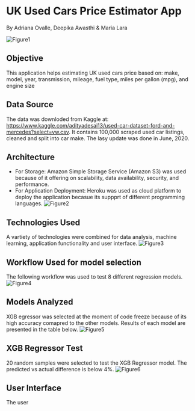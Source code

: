 # UK Used Cars Price Estimator App
By Adriana Ovalle, Deepika Awasthi & Maria Lara

![Figure1](images/Image1.png)

## Objective
This application helps estimating UK used cars price based on:  make, model, year, transmission, mileage, fuel type, miles per gallon (mpg), and engine size

## Data Source
The data was downloded from Kaggle at: https://www.kaggle.com/adityadesai13/used-car-dataset-ford-and-mercedes?select=vw.csv. It contains 100,000 scraped used car listings, cleaned and split into car make. The lasy update was done in June, 2020.

## Architecture
* For Storage: Amazon Simple Storage Service (Amazon S3) was used because of it offering on scalability, data availability, security, and performance. 
* For Application Deployment: Heroku was used as cloud platform to deploy the application becasue its suppprt of different programming languages.
![Figure2](images/Image2.png)

## Technologies Used
A vartiety of technologies were combined for data analysis, machine learning, application functionality and user interface.
![Figure3](images/Image3.png)

## Workflow Used for model selection
The following workflow was used to test 8 different regression models.
![Figure4](images/Image4.png)

## Models Analyzed
 XGB egressor was selected at the moment of code freeze because of its high accuracy comapred to the other models. Results of each model are presented in the table below.
![Figure5](images/Image5.png)

## XGB Regressor Test
20 random samples were selected to test the XGB Regressor model. The predicted vs actual difference is below 4%.
![Figure6](images/Image6.png)

## User Interface
The user 
